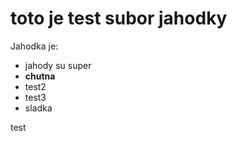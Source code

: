# toto je test subor jahodky

Jahodka je:

* jahody su super
* **chutna**
* test2
* test3
* sladka

test
